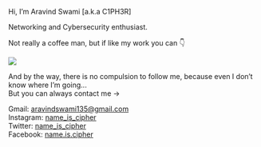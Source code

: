 Hi, 
I’m Aravind Swami [a.k.a C1PH3R]  

Networking and Cybersecurity enthusiast.  

Not really a coffee man, but if like my work you can 👇   
  
<a href="https://www.buymeacoffee.com/name.is.cipher"><img src="https://img.buymeacoffee.com/button-api/?text=Buy me a coffee&emoji=&slug=name.is.cipher&button_colour=5F7FFF&font_colour=ffffff&font_family=Cookie&outline_colour=000000&coffee_colour=FFDD00"></a> 

And by the way, there is no compulsion to follow me, because even I don’t know where I’m going...  
But you can always contact me ->
  
Gmail: aravindswami135@gmail.com  
Instagram: [name_is_cipher](https://www.instagram.com/name_is_cipher)   
Twitter: [name_is_cipher](https://twitter.com/name_is_cipher)  
Facebook: [name.is.cipher](https://www.facebook.com/name.is.cipher)  

<!---
name-is-cipher/name-is-cipher is a ✨ special ✨ repository because its `README.md` (this file) appears on your GitHub profile.
You can click the Preview link to take a look at your changes.
--->
